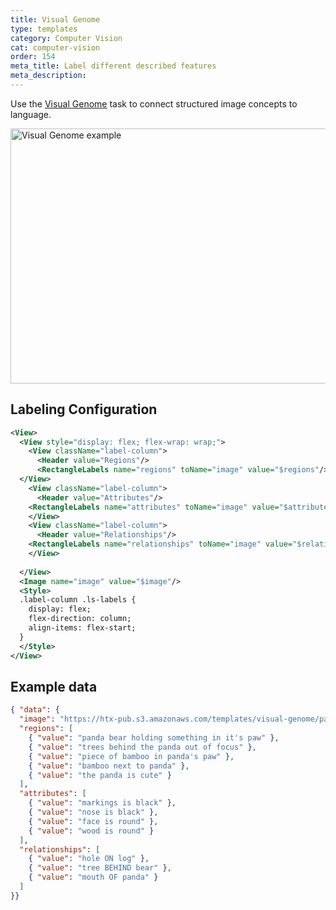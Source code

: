 ```yaml
---
title: Visual Genome
type: templates
category: Computer Vision
cat: computer-vision
order: 154
meta_title: Label different described features
meta_description: 
---
```


Use the [Visual Genome](https://visualgenome.org/) task to connect structured image concepts to language.
<br/>

<img src="/images/templates/visual-genome.png" alt="Visual Genome example" class="gif-border" width="552px" height="408px" />

## Labeling Configuration

```xml
<View>
  <View style="display: flex; flex-wrap: wrap;">
    <View className="label-column">
      <Header value="Regions"/>
      <RectangleLabels name="regions" toName="image" value="$regions"/>
  </View>
    <View className="label-column">
      <Header value="Attributes"/>
    <RectangleLabels name="attributes" toName="image" value="$attributes"/>
    </View>
    <View className="label-column">
      <Header value="Relationships"/>
    <RectangleLabels name="relationships" toName="image" value="$relationships"/>
    </View>
  
  </View>
  <Image name="image" value="$image"/>
  <Style>
  .label-column .ls-labels {
    display: flex;
    flex-direction: column;
    align-items: flex-start;
  }
  </Style>
</View>
```

## Example data

```json
{ "data": {
  "image": "https://htx-pub.s3.amazonaws.com/templates/visual-genome/panda.jpeg",
  "regions": [
    { "value": "panda bear holding something in it's paw" },
    { "value": "trees behind the panda out of focus" },
    { "value": "piece of bamboo in panda's paw" },
    { "value": "bamboo next to panda" },
    { "value": "the panda is cute" }
  ],
  "attributes": [
    { "value": "markings is black" },
    { "value": "nose is black" },
    { "value": "face is round" },
    { "value": "wood is round" }
  ],
  "relationships": [
    { "value": "hole ON log" },
    { "value": "tree BEHIND bear" },
    { "value": "mouth OF panda" }
  ]
}}
```
